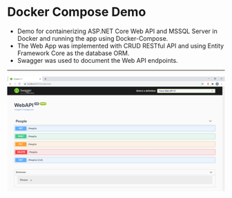 # Docker Compose Demo
<ul> 
  <li> Demo for containerizing ASP.NET Core Web API and MSSQL Server in Docker and running the app using Docker-Compose. </li>
  <li> The Web App was implemented with CRUD RESTful API and using Entity Framework Core as the database ORM. </li>
  <li> Swagger was used to document the Web API endpoints. </li>
</ul>

<hr>
<img src="/swagger.png">
